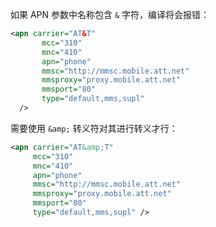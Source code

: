 如果 APN 参数中名称包含 `&` 字符，编译将会报错：

```xml
<apn carrier="AT&T"
       mcc="310"
       mnc="410"
       apn="phone"
       mmsc="http://mmsc.mobile.att.net"
       mmsproxy="proxy.mobile.att.net"
       mmsport="80"
       type="default,mms,supl"
  />
```

需要使用 `&amp;` 转义符对其进行转义才行：

```xml
<apn carrier="AT&amp;T"
     mcc="310"
     mnc="410"
     apn="phone"
     mmsc="http://mmsc.mobile.att.net"
     mmsproxy="proxy.mobile.att.net"
     mmsport="80"
     type="default,mms,supl" />
```

